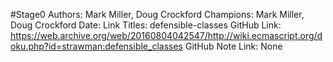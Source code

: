 #Stage0
Authors: Mark Miller, Doug Crockford
Champions: Mark Miller, Doug Crockford
Date: 
Link Titles: defensible-classes
GitHub Link: https://web.archive.org/web/20160804042547/http://wiki.ecmascript.org/doku.php?id=strawman:defensible_classes
GitHub Note Link: None
